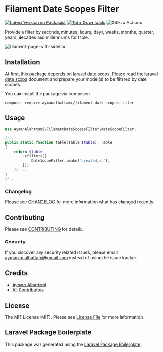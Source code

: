# Filament Date Scopes Filter

[![Latest Version on Packagist](https://img.shields.io/packagist/v/aymanalhattami/filament-approval.svg?style=flat-square)](https://packagist.org/packages/aymanalhattami/filament-approval)
[![Total Downloads](https://img.shields.io/packagist/dt/aymanalhattami/filament-approval.svg?style=flat-square)](https://packagist.org/packages/aymanalhattami/filament-approval)
![GitHub Actions](https://github.com/aymanalhattami/filament-approval/actions/workflows/main.yml/badge.svg)

Provide a filter by seconds, minutes, hours, days, weeks, months, quarter, years, decades and millenniums for table. 

![filament-page-with-sidebar](https://raw.githubusercontent.com/aymanalhattami/filament-date-scopes-filter/main/images/filament-date-scopes-filter.png)

## Installation

At first, this package depends on [laravel date scops](https://github.com/laracraft-tech/laravel-date-scopes). Please read the [laravel date scops](https://github.com/laracraft-tech/laravel-date-scopes) document and prepare your model(s) to be filtered by date scopes.

You can install the package via composer:

```bash
composer require aymanalhattami/filament-date-scopes-filter
```

## Usage



```php
use AymanAlahttami\FilamentDateScopesFIlter\DateScopeFilter;

// ...
public static function table(Table $table): Table
{
    return $table
        ->filters([
            DateScopeFilter::make('created_at'),
        ]))
    // ...
}
// ...
```

### Changelog

Please see [CHANGELOG](CHANGELOG.md) for more information what has changed recently.

## Contributing

Please see [CONTRIBUTING](CONTRIBUTING.md) for details.

### Security

If you discover any security related issues, please email ayman.m.alhattami@gmail.com instead of using the issue tracker.

## Credits

-   [Ayman Alhattami](https://github.com/aymanalhattami)
-   [All Contributors](../../contributors)

## License

The MIT License (MIT). Please see [License File](LICENSE.md) for more information.

## Laravel Package Boilerplate

This package was generated using the [Laravel Package Boilerplate](https://laravelpackageboilerplate.com).
